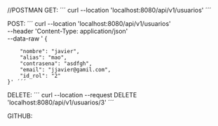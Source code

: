 //POSTMAN
GET:
 ´´´ curl --location 'localhost:8080/api/v1/usuarios' ´´´

POST: 
´´´ curl --location 'localhost:8080/api/v1/usuarios' \
--header 'Content-Type: application/json' \
--data-raw '   {
    
        "nombre": "javier",
        "alias": "mao",
        "contrasena": "asdfgh",
        "email": "jjavier@gamil.com",
        "id_rol": "2"
    }' ´´´

DELETE:
´´´ curl --location --request DELETE 'localhost:8080/api/v1/usuarios/3' ´´´


GITHUB: 